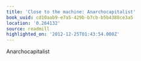 ```yaml
---
title: 'Close to the machine: Anarchocapitalist'
book_uuid: cd10aab9-e7a5-429b-b7cb-b5b4388ce3a5
location: '0.264132'
source: readmill
highlighted_on: '2012-12-25T01:43:54.000Z'
---
```


Anarchocapitalist